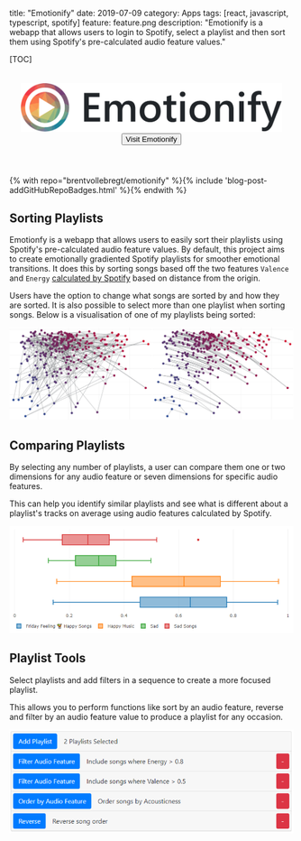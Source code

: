 title: "Emotionify"
date: 2019-07-09
category: Apps
tags: [react, javascript, typescript, spotify]
feature: feature.png
description: "Emotionify is a webapp that allows users to login to Spotify, select a playlist and then sort them using Spotify's pre-calculated audio feature values."

[TOC]

<div align="center" style="padding: 20px 20px 40px 20px">
    <img src="/post-assets/emotionify/emotionify-banner.png" alt="Emotionify Banner">
    <a href="https://emotionify.nitratine.net/"><button class="btn btn-outline-secondary" type="button">Visit Emotionify</button></a>
</div>

{% with repo="brentvollebregt/emotionify" %}{% include 'blog-post-addGitHubRepoBadges.html' %}{% endwith %}

## Sorting Playlists
Emotionfy is a webapp that allows users to easily sort their playlists using Spotify's pre-calculated audio feature values. By default, this project aims to create emotionally gradiented Spotify playlists for smoother emotional transitions. It does this by sorting songs based off the two features `Valence` and `Energy` [calculated by Spotify](https://developer.spotify.com/documentation/web-api/reference/tracks/get-audio-features/) based on distance from the origin.

Users have the option to change what songs are sorted by and how they are sorted. It is also possible to select more than one playlist when sorting songs. Below is a visualisation of one of my playlists being sorted:

![Example Visualisation Sort of a Personal Playlist](/post-assets/emotionify/emotionify-sort-comparison.png)

## Comparing Playlists
By selecting any number of playlists, a user can compare them one or two dimensions for any audio feature or seven dimensions for specific audio features.

This can help you identify similar playlists and see what is different about a playlist's tracks on average using audio features calculated by Spotify.

![Example Visualisation Comparison of a Personal Playlists](/post-assets/emotionify/emotionify-compare-box-plot.png)

## Playlist Tools
Select playlists and add filters in a sequence to create a more focused playlist.

This allows you to perform functions like sort by an audio feature, reverse and filter by an audio feature value to produce a playlist for any occasion.

![Example of Applying Filters to Playlists](/post-assets/emotionify/emotionifytools-page-demo.png)
